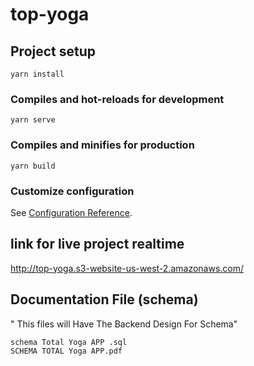 # top-yoga

## Project setup
```
yarn install
```

### Compiles and hot-reloads for development
```
yarn serve
```

### Compiles and minifies for production
```
yarn build
```

### Customize configuration
See [Configuration Reference](https://cli.vuejs.org/config/).

## link for live project realtime 
http://top-yoga.s3-website-us-west-2.amazonaws.com/


## Documentation File (schema)
" This files will Have The Backend Design For Schema"
```
schema Total Yoga APP .sql
SCHEMA TOTAL Yoga APP.pdf
```
